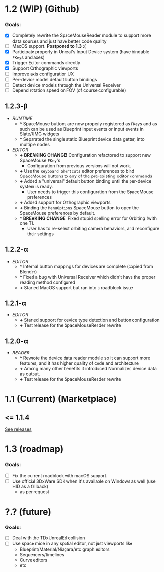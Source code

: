 
# **1.2** (WIP) (Github)

### **Goals:**
* [x] Completely rewrite the SpaceMouseReader module to support more data sources and just have better code quality
* [ ] MacOS support. **Postponed to 1.3 :(**
* [x] Participate properly in Unreal's Input Device system (have bindable `FKey`s and axes)
* [x] Trigger Editor commands directly
* [x] Support Orthographic viewports
* [ ] Improve axis configuration UX
* [ ] Per-device model default button bindings
* [ ] Detect device models through the Universal Receiver
* [ ] Depend rotation speed on FOV (of course configurable)

## 1.2.3-β
* *RUNTIME*
  * __^__ SpaceMouse buttons are now properly registered as `FKey`s and as such can be used as Blueprint input events or input events in Slate/UMG widgets
  * __^__ Separated the single static Blueprint device data getter, into multiple nodes
* *EDITOR*
  * __\+__ **BREAKING CHANGE!** Configuration refactored to support new SpaceMouse `FKey`'s
    * Configuration from previous versions will not work.
  * __\+__ Use the `Keyboard Shortcuts` editor preferences to bind SpaceMouse buttons to any of the pre-existing editor commands
  * __\+__ Added a "universal" default button binding until the per-device system is ready.
    * User needs to trigger this configuration from the SpaceMouse preferences
  * __\+__ Added support for Orthographic viewports
  * __\+__ Binding the `MenuOptions` SpaceMouse button to open the SpaceMouse preferences by default.
  * __^__ **BREAKING CHANGE!** Fixed stupid spelling error for Orbiting (with one T).
    * User has to re-select orbiting camera behaviors, and reconfigure their settings

## 1.2.2-α
* *EDITOR*
  * __^__ Internal button mappings for devices are complete (copied from Blender)
  * __^__ Fixed a bug with Universal Receiver which didn't have the proper reading method configured
  * __\+__ Started MacOS support but ran into a roadblock issue

## 1.2.1-α
* *EDITOR*
  * __\+__ Started support for device type detection and button configuration
  * __\+__ Test release for the SpaceMouseReader rewrite

## 1.2.0-α
* *READER*
  * __^__ Rewrote the device data reader module so it can support more features, and it has higher quality of code and architecture
  * __\+__ Among many other benefits it introduced Normalized device data as output.
  * __\+__ Test release for the SpaceMouseReader rewrite

# **1.1** (Current) (Marketplace)

## <= 1.1.4 
[See releases](https://github.com/microdee/UE4-SpaceMouse/releases)

# **1.3** (roadmap)

### **Goals:**

* [ ] Fix the current roadblock with macOS support.
* [ ] Use official 3DxWare SDK when it's available on Windows as well (use HID as a fallback)
  * as per request

# **?.?** (future)

### **Goals:**
* [ ] Deal with the TDxUnrealEd collision
* [ ] Use space mice in any spatial editor, not just viewports like
  * Blueprint/Material/Niagara/etc graph editors
  * Sequencers/timelines
  * Curve editors
  * etc

